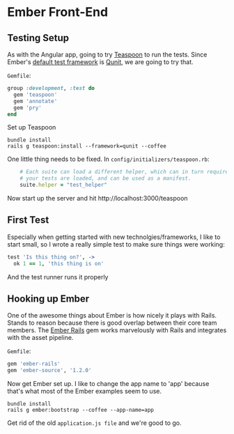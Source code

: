 # Ember Front-End

## Testing Setup

As with the Angular app, going to try [Teaspoon](https://github.com/modeset/teaspoon) to run the tests. Since
Ember's [default test framework](http://emberjs.com/guides/testing/integration/) is [Qunit](http://qunitjs.com/), we are going to try that.

`Gemfile`:
```ruby
group :development, :test do
  gem 'teaspoon'
  gem 'annotate'
  gem 'pry'
end
```

Set up Teaspoon
```
bundle install
rails g teaspoon:install --framework=qunit --coffee
```

One little thing needs to be fixed. In
`config/initializers/teaspoon.rb`:

```ruby
    # Each suite can load a different helper, which can in turn require additional files. This file is loaded before
    # your tests are loaded, and can be used as a manifest.
    suite.helper = "test_helper"
```

Now start up the server and hit http://localhost:3000/teaspoon

## First Test

Especially when getting started with new technolgies/frameworks, I like
to start small, so I wrote a really simple test to make sure things were
working:

```coffeescript
test 'Is this thing on?', -> 
  ok 1 == 1, 'this thing is on'
```

And the test runner runs it properly

## Hooking up Ember

One of the awesome things about Ember is how nicely it plays with Rails.
Stands to reason because there is good overlap between their core team
members. The [Ember Rails]() gem works marvelously with Rails and
integrates with the asset pipeline.


`Gemfile`:
```ruby
gem 'ember-rails'
gem 'ember-source', '1.2.0'
```

Now get Ember set up. I like to change the app name to 'app' because
that's what most of the Ember examples seem to use.

```
bundle install
rails g ember:bootstrap --coffee --app-name=app
```

Get rid of the old `application.js file` and we're good to go.

